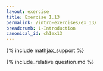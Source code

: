 ```yaml
---
layout: exercise
title: Exercise 1.13
permalink: /intro-exercises/ex_13/
breadcrumb: 1-Introduction
canonical_id: ch1ex13
---
```


{% include mathjax_support %}
<div id="hiddden">{% include_relative question.md %}</div>